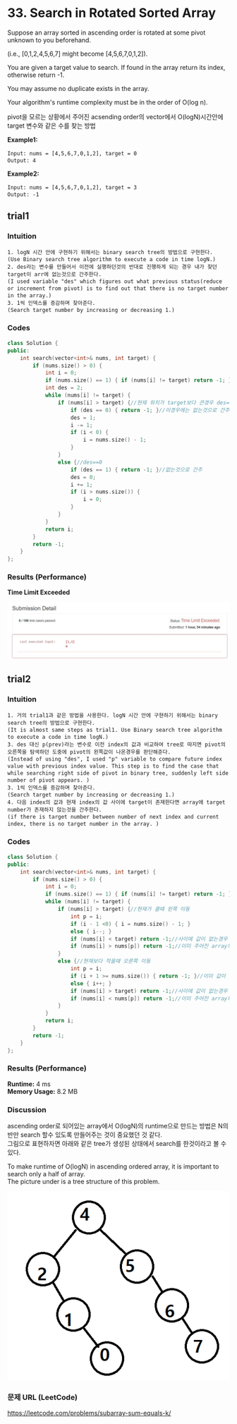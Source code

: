 # 33. Search in Rotated Sorted Array
Suppose an array sorted in ascending order is rotated at some pivot unknown to you beforehand.  

(i.e., [0,1,2,4,5,6,7] might become [4,5,6,7,0,1,2]).  

You are given a target value to search. If found in the array return its index, otherwise return -1.  

You may assume no duplicate exists in the array.  

Your algorithm's runtime complexity must be in the order of O(log n).     

pivot을 모르는 상황에서 주어진 acsending order의 vector에서 O(logN)시간안에 target 변수와 같은 수를 찾는 방법     

**Example1:**   
```
Input: nums = [4,5,6,7,0,1,2], target = 0
Output: 4  
```

**Example2:**   
```
Input: nums = [4,5,6,7,0,1,2], target = 3
Output: -1
```

## trial1
### Intuition
```
1. logN 시간 안에 구현하기 위해서는 binary search tree의 방법으로 구현한다.   
(Use Binary search tree algorithm to execute a code in time logN.)  
2. des라는 변수를 만들어서 이전에 실행하던것의 반대로 진행하게 되는 경우 내가 찾던 target이 arr에 없는것으로 간주한다.  
(I used variable "des" which figures out what previous status(reduce or increment from pivot) is to find out that there is no target number in the array.)  
3. 1씩 인덱스를 증감하며 찾아준다.  
(Search target number by increasing or decreasing 1.)  

```
### Codes  
```cpp
class Solution {
public:
	int search(vector<int>& nums, int target) {
		if (nums.size() > 0) {
			int i = 0;
			if (nums.size() == 1) { if (nums[i] != target) return -1; }
			int des = 2;
			while (nums[i] != target) {
				if (nums[i] > target) {//현재 위치가 target보다 큰경우 des=1
					if (des == 0) { return -1; }//이경우에는 없는것으로 간주
					des = 1;
					i -= 1;
					if (i < 0) {
						i = nums.size() - 1;
					}
				}
				else {//des==0
					if (des == 1) { return -1; }//없는것으로 간주
					des = 0;
					i += 1;
					if (i > nums.size()) {
						i = 0;
					}
				}
			}
			return i;
		}
		return -1;
	}
};
```

### Results (Performance)  
**Time Limit Exceeded**

<p align="center"> 
<img src="./runtimeerror.jpg">
</p>

## trial2
### Intuition
```
1. 거의 trial1과 같은 방법을 사용한다. logN 시간 안에 구현하기 위해서는 binary search tree의 방법으로 구현한다.     
(It is almost same steps as trial1. Use Binary search tree algorithm to execute a code in time logN.)    
3. des 대신 p(prev)라는 변수로 이전 index의 값과 비교하여 tree로 따지면 pivot의 오른쪽을 탐색하던 도중에 pivot의 왼쪽값이 나온경우를 판단해준다.  
(Instead of using "des", I used "p" variable to compare future index value with previous index value. This step is to find the case that while searching right side of pivot in binary tree, suddenly left side number of pivot appears. )   
3. 1씩 인덱스를 증감하며 찾아준다.    
(Search target number by increasing or decreasing 1.)   
4. 다음 index의 값과 현재 index의 값 사이에 target이 존재한다면 array에 target number가 존재하지 않는것을 간주한다.  
(if there is target number between number of next index and current index, there is no target number in the array. )   
```
### Codes  
```cpp
class Solution {
public:
	int search(vector<int>& nums, int target) {
		if (nums.size() > 0) {
			int i = 0;
			if (nums.size() == 1) { if (nums[i] != target) return -1; }
			while (nums[i] != target) {
				if (nums[i] > target) {//현재가 클때 왼쪽 이동
					int p = i;
					if (i - 1 <0) { i = nums.size() - 1; }
					else { i--; }
					if (nums[i] < target) return -1;//사이에 값이 없는경우 target은 없는것으로 간주
					if (nums[i] > nums[p]) return -1;//이미 주어진 array의 한바퀴를 다 돌은 상태인경우
				}
				else {//현재보다 작을때 오른쪽 이동
					int p = i;
					if (i + 1 >= nums.size()) { return -1; }//이미 값이 없는것
					else { i++; }
					if (nums[i] > target) return -1;//사이에 값이 없는경우 target은 없는것으로 간주
					if (nums[i] < nums[p]) return -1;//이미 주어진 array의 한바퀴를 다 돌은 상태인경우
				}
			}
			return i;
		}
		return -1;
	}
};
```

### Results (Performance)  
**Runtime:** 4 ms  
**Memory Usage:** 8.2 MB 

### Discussion
ascending order로 되어있는 array에서 O(logN)의 runtime으로 만드는 방법은 N의 반만 search 할수 있도록 만들어주는 것이 중요했던 것 같다.  
그림으로 표현하자면 아래와 같은 tree가 생성된 상태에서 search를 한것이라고 볼 수 있다.  

To make runtime of O(logN) in ascending ordered array, it is important to search only a half of array.  
The picture under is a tree structure of this problem.   

<p align="center"> 
<img src="./samplepic.png">
</p>

### 문제 URL (LeetCode)  
https://leetcode.com/problems/subarray-sum-equals-k/
